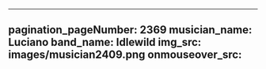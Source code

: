 ------
pagination_pageNumber: 2369
musician_name: Luciano
band_name: Idlewild
img_src: images/musician2409.png
onmouseover_src: 
------